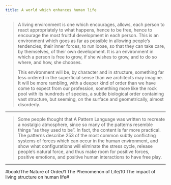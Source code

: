 ```yaml
---
title: A world which enhances human life
---
```


> A living environment is one which encourages, allows, each person to react appropriately to what happens, hence to be free, hence to encourage the most fruitful development in each person. This is an environment which goes as far as possible in allowing people’s tendencies, their inner forces, to run loose, so that they can take care, by themselves, of their own development. It is an environment in which a person is free to grow, if she wishes to grow, and to do so where, and how, she chooses.
> 
> This environment will be, by character and in structure, something far less ordered in the superficial sense than we architects may imagine. It will be more rambling, with a deeper kind of order than we have come to expect from our profession, something more like the rock pool with its hundreds of species, a subtle biological order containing vast structure, but seeming, on the surface and geometrically, almost disorderly.

---

> Some people thought that A Pattern Language was written to recreate a nostalgic atmosphere, since so many of the patterns resemble things “as they used to be”. In fact, the content is far more practical. The patterns describe 253 of the most common subtly conflicting systems of forces which can occur in the human environment, and show what configurations will eliminate the stress cycle, release people’s natural force, and thus make room for positive forces, positive emotions, and positive human interactions to have free play.

---

#book/The Nature of Order/1 The Phenomenon of Life/10 The impact of living structure on human life#